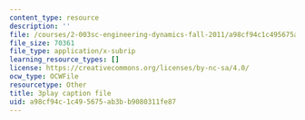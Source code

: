 ```yaml
---
content_type: resource
description: ''
file: /courses/2-003sc-engineering-dynamics-fall-2011/a98cf94c1c495675ab3bb9080311fe87_QHTJK0v404U.vtt
file_size: 70361
file_type: application/x-subrip
learning_resource_types: []
license: https://creativecommons.org/licenses/by-nc-sa/4.0/
ocw_type: OCWFile
resourcetype: Other
title: 3play caption file
uid: a98cf94c-1c49-5675-ab3b-b9080311fe87
---
```

